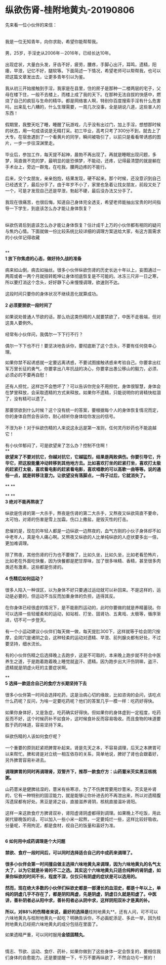 # 纵欲伤肾-桂附地黄丸-20190806

先来看一位小伙伴的来信：<br /> <br /> <br />我是一位无知青年，向你求助，希望你能帮帮我。<br /> <br />男，25岁，手淫史从2006年－2016年，已经长达10年。<br /> <br />出现症状，大量白头发，牙齿不好，疲劳，腰疼，手脚心出汗，耳鸣，遗精，阳痿，早泄，记忆不好，腿软等。下面简述一下情况，希望老师可以帮帮我，也可以把这篇文章发出去，让更多青年引以为鉴。<br /> <br />我从初三开始接触到手淫，我家是在县里，住的房子是那种一二楼两层的宅子，父母在楼下住，一般不去楼上，而楼上成了我的天下。在那种无法自拔的快感中，燃烧了自己的疯狂与生命的精华。都是网络害人啊，特别你百度搜索手淫有什么危害吗，出来乱七八糟的，什么生理需要，一周几次没事，全是胡说八道，这些害人的东西！<br /> <br />假期里，我整天吃了睡，睡醒了玩游戏，几乎没有出过门，加上手淫，想想那时候的状态，用一句成语说是无精打采。初三毕业，高考只考了300分不到，就去上了大专。在宿舍遇到了一个看黄片的同学，瞬间被吸引了，以前只是看看带诱惑的图片，一步一步往深渊里走。<br /> <br />毕业后，参加工作，每天提不起神，晨勃不再出现了。再就是睡眠出现问题，多梦，简直做不完的梦，最明显的是恐惧梦，不能动，还疼，记得最清楚的就是躺在手术台上，旁边一群鬼，在吃我，腰两边疼的不能行。<br /> <br />后来，交个女朋友，亲亲抱抱，结果发现，硬不起来。那个时候，还没意识到自己已经透支了，最后分手了。由于年岁不小了，家里也急着让找女朋友，前段又处了一个，可是才发现自己还是早泄，勃起不硬，最后没办法又分手了。<br /> <br />我现在很痛苦，也很后悔，知道自己身体完全透支，希望老师能抽出宝贵的时间指导一下学生，到底该怎么办才能让身体恢复？<br /> <br /> <br />纵欲伤肾后到底该怎么办才能让身体恢复？估计成千上万的小伙伴都有相同的疑问与焦灼心情。下面就做一份比较系统比较详细的调理方案送给大家，有这方面需求的小伙伴记得收藏<br /> 

**<br />**1 放下你焦虑的心态，做好持久战的准备**<br /> <br />病来如山倒，病去如抽丝。很多小伙伴纵欲伤肾的历史长达十年以上，妄图通过一两周或者一两个月就扭转乾坤让身体彻底恢复是不可能的。冰冻三尺非一日之寒，所以要打消这个念头，好好静下心来慢慢调理，欲速则不达。<br /> <br />这段时间只要你的身体状况不继续恶化就算成功。<br /> <br />**2 必须要禁欲一段时间了**<br /> <br />如果说劝普通人节欲的话，那么劝这类伤精的人就要禁欲了，中医不走极端，但对这类人要例外。<br /> <br />经常有小伙伴问，我偶尔一下下行不行？<br /> <br />偶尔一下下也不行！要坚决地告诉你，要彻底断了这个念头，不要有任何侥幸心理。

如果你禁不起诱惑就一定要远离诱惑，不要试图接触诱惑来考验自己。你要拿出红军万里长征的勇气，你要拿出八年抗战的决心，你要拿出愚公移山的毅力，必须、必须必的不要再自慰！<br /> <br />还有人担忧，这样岂不会憋坏了？可以告诉你完全不用担忧，身体很智慧，身体会在梦里释放，会采取遗精的方式来释放。如果你不遗精，只能说明你的肾精快枯涸了，没有精可以遗了。<br /> <br />那要禁欲到什么时候？这个没有统一的答案，要根据每个人的身体恢复情况而定，你的身体自然会告诉你，耐心倾听你身体给你发出的信号。<br /> <br />不泄为补！对于纵欲伤精的人来说这永远是第一准则，任何灵丹妙药也不能逾越它！<br /> <br />有小伙伴郁闷了，可是欲望来了怎么办？控制不住啊！<br />** **<br />**欲望来了不要对抗它，你越对抗它，它越猛烈，结果是两败俱伤。你要引导它，升华它，把这股能量冲动转移到其他地方去。比如喜欢打坐的赶紧打坐，喜欢打太极的赶紧打太极，喜欢看电影的赶紧看电影，喜欢唱歌的可以高歌一曲等等。说的通俗一点，就是转移注意力。让欲望没有落脚点，一阵子过后，它就消失了。**<br />**<br />** **

** **<br />**3 绝对不能再熬夜了**<br /> <br />纵欲是伤肾的第一大杀手，熬夜是伤肾的第二大杀手，又熬夜又纵欲简直不要命，太可怕，对肾的伤害是雪上加霜，伤口上撒盐，是毁灭性的打击。<br /> <br />悲催的是，现在的年轻人都是一边纵欲一边熬夜的，血气方刚的小伙子身体却不如中老年人，真是令人痛心啊。又熬夜又纵欲的人比单纯纵欲的人症状要多出一倍，更加难调理。<br /> <br />除了熬夜，其他伤肾的行为也不要做了，比如久坐，比如久坐，比如老看恐怖片，比如老在外面吃快餐，因为快餐都是肥甘厚味，加了很多味精、香精，甚至很多肉类还有激素，这些都是伤肾的。<br /> <br />**4 伤精后如何运动？**<br /> <br />很多人陷入一种误区，以为身体不好只要通过运动就可以补回来。不是这样的，运动是必要的，但运动不当反而加重身体的负担，适得其反。<br /> <br />在你身体已经很虚的情况下，是不能剧烈运动的，此时你要做的就是养精蓄锐。你可以选择一些轻缓柔和的运动，如站桩、打坐、固肾功、五禽戏、太极等，循序渐进，切不可一步登天。<br /> <br />有一个小运动建议小伙伴们每天做一做，每天提肛300下，这样就等于给会阴穴按摩，会阴穴是诸阴之会，这种轻柔的运动对遗精、早泄、前列腺炎都有好处，不过要坚持，细水流长。<br /> <br />有的小伙伴伤精之后选择晚上去跑步，这是不可取的，本来晚上跑步就不符合中医养生之道，于是跑着跑着晚上睡觉就盗汗、遗精。因为跑步出大汗伤阴嘛，盗汗、遗精就是阴虚火旺的主要症状啊。<br />


**<br />**5 选择一款适合自己的食疗方长期坚持下去**<br /> <br />很多小伙伴第一时间会选择吃药，这是治病心切的缘故，比如咨询的会问，该吃点什么药呢？反问，为啥一定要吃药呢？他们的答案几乎一模一样：吃药好得快。<br /> <br />如果你身体好，又是急症，吃药确实好得快。但如果你的身体虚到一定程度，吃药反而不好，这个时候药补不如食补，这时候食补反而容易吸收。而且食物的味道要胜于药的味道，容易坚持下来。<br /> <br />纵欲伤精的人该如何食疗呢？<br /> <br />一个重要的原则赶紧把脾胃补起来。肾是先天之本，不容易调理，后天之本脾胃可以来帮忙。脾和肾是对立统一相互依存的关系，简单地说，脾好了肾也会跟着好，另外脾胃容易补进去。<br /> <br />**调理脾胃的同时再调理肾，双管齐下，推荐一款食疗方：山药薏米芡实黑豆核桃粥。**<br /> <br />山药薏米是健脾祛湿的，薏米有些寒凉，为了不伤脾胃要用炒薏米。芡实是补肾的，它有一种特别的固涩能力，就是能够让你补进去的不再泄出来，所以对遗精腹泻遗尿都有好处。黑豆是肾之谷，直接滋养肾阴，核桃直接温补肾阳。<br /> <br />这样一来这款食疗方脾肾双补，肾阳虚肾阴虚都得到调理。如果晚上不吃饭，用此粥代替晚饭的话，可以加入一些小米一起熬，一定要炖烂一些，这样比较好吸收。分量呢，不用拘泥，都是食材，视自己的饭量和喜好为准。<br />


**<br />**6 如何用中成药调理是个大问题**<br /> <br />禁欲、食疗一段时间后，可以同时选择适合自己的中成药来调理了。<br /> <br />很多小伙伴会第一时间擅自做主选择六味地黄丸来调理，因为六味地黄丸的名气太大了，以为它就是补肾的不二之选。其实这个六味地黄丸只适合纯粹的肾阴虚，如果你纵欲的时间不长，程度不深，仅仅只有阴虚的症状是可以选用的。<br /> <br />然而，现在绝大多数的小伙伴们纵欲史都是一部漫长的血泪史，都是十年以上，单纯的阴虚几乎不存在了，都是阴阳两虚，先是阴虚，阴虚日久就是阳虚了。中医讲，善补阴者必从阳中求，善补阳者必从阴中求，这样阴阳双补才是真的补。<br /> <br />所以，对88%的伤精者来说，最好的选择是**桂附地黄丸**。还有人问，可不可以六味地黄丸与桂附地黄丸一起吃？明确告诉你，不必画蛇添足、多此一举，因为桂附地黄丸已经把六味地黄丸的成分包括在里面了。

如果遗精严重，可以同时服用**金锁固精丸**。<br /> <br /> <br />情志、节欲、运动、食疗、药补，如果你做到了这些身体一定会恢复的，要相信我们身体的自愈能力。还是要提醒一下，千万不要再纵欲了，不然会功亏一篑的！
